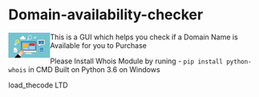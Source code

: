 # Domain-availability-checker
 <img src='domain_bg.png' height=50px align=left> This is a GUI which helps you check if a Domain Name is Available for you to Purchase 
 
Please Install Whois Module by runing - `pip install python-whois` in CMD 
Built on Python 3.6 on        Windows

load_thecode LTD

